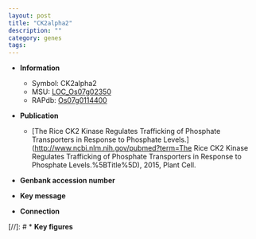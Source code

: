 ```yaml
---
layout: post
title: "CK2alpha2"
description: ""
category: genes
tags: 
---
```


* **Information**  
    + Symbol: CK2alpha2  
    + MSU: [LOC_Os07g02350](http://rice.plantbiology.msu.edu/cgi-bin/ORF_infopage.cgi?orf=LOC_Os07g02350)  
    + RAPdb: [Os07g0114400](http://rapdb.dna.affrc.go.jp/viewer/gbrowse_details/irgsp1?name=Os07g0114400)  

* **Publication**  
    + [The Rice CK2 Kinase Regulates Trafficking of Phosphate Transporters in Response to Phosphate Levels.](http://www.ncbi.nlm.nih.gov/pubmed?term=The Rice CK2 Kinase Regulates Trafficking of Phosphate Transporters in Response to Phosphate Levels.%5BTitle%5D), 2015, Plant Cell.

* **Genbank accession number**  

* **Key message**  

* **Connection**  

[//]: # * **Key figures**  



